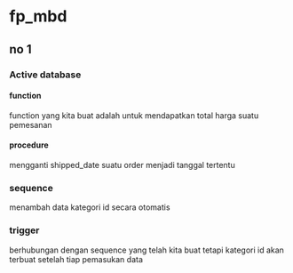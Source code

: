 # fp_mbd

## no 1
### Active database
#### function
function yang kita buat adalah untuk mendapatkan total harga suatu pemesanan 

#### procedure
mengganti shipped_date suatu order menjadi tanggal tertentu

### sequence
menambah data kategori id secara otomatis

### trigger
berhubungan dengan sequence yang telah kita buat tetapi kategori id akan terbuat setelah tiap pemasukan data
